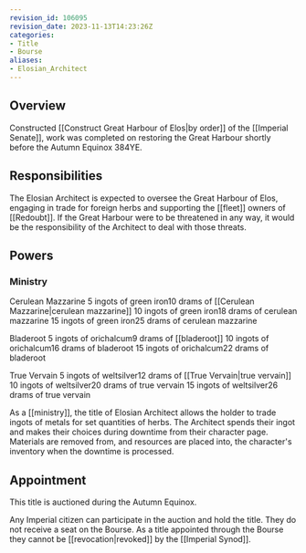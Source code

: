 ```yaml
---
revision_id: 106095
revision_date: 2023-11-13T14:23:26Z
categories:
- Title
- Bourse
aliases:
- Elosian_Architect
---
```



## Overview
Constructed [[Construct Great Harbour of Elos|by order]] of the [[Imperial Senate]], work was completed on restoring the Great Harbour shortly before the Autumn Equinox 384YE. 

## Responsibilities
The Elosian Architect is expected to oversee the Great Harbour of Elos, engaging in trade for foreign herbs and supporting the [[fleet]] owners of [[Redoubt]]. If the Great Harbour were to be threatened in any way, it would be the responsibility of the Architect to deal with those threats.

## Powers
### Ministry

Cerulean Mazzarine
5 ingots of green iron10 drams of [[Cerulean Mazzarine|cerulean mazzarine]]
10 ingots of green iron18 drams of cerulean mazzarine
15 ingots of green iron25 drams of cerulean mazzarine

Bladeroot
5 ingots of orichalcum9 drams of [[bladeroot]]
10 ingots of orichalcum16 drams of bladeroot
15 ingots of orichalcum22 drams of bladeroot

True Vervain
5 ingots of weltsilver12 drams of [[True Vervain|true vervain]]
10 ingots of weltsilver20 drams of true vervain
15 ingots of weltsilver26 drams of true vervain


As a [[ministry]], the title of Elosian Architect allows the holder to trade ingots of metals for set quantities of herbs. The Architect spends their ingot and makes their choices during downtime from their character page. Materials are removed from, and resources are placed into, the character's inventory when the downtime is processed.

## Appointment
This title is auctioned during the Autumn Equinox. 

Any Imperial citizen can participate in the auction and hold the title. They do not receive a seat on the Bourse. As a title appointed through the Bourse they cannot be [[revocation|revoked]] by the [[Imperial Synod]].



